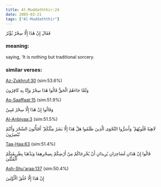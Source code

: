 ```yaml
---
title: Al-Muddaththir:24
date: 2005-03-21
tags: ["Al-Muddaththir"]
---
```

فَقَالَ إِنْ هَٰذَا إِلَّا سِحْرٌ يُؤْثَرُ
### meaning: 
saying, ‘It is nothing but traditional sorcery.
### similar verses: 

[Az-Zukhruf:30](/43/30) (sim:53.6%)

وَلَمَّا جَاءَهُمُ الْحَقُّ قَالُوا هَٰذَا سِحْرٌ وَإِنَّا بِهِ كَافِرُونَ

[As-Saaffaat:15](/37/15) (sim:51.9%)

وَقَالُوا إِنْ هَٰذَا إِلَّا سِحْرٌ مُبِينٌ

[Al-Anbiyaa:3](/21/3) (sim:51.5%)

لَاهِيَةً قُلُوبُهُمْ ۗ وَأَسَرُّوا النَّجْوَى الَّذِينَ ظَلَمُوا هَلْ هَٰذَا إِلَّا بَشَرٌ مِثْلُكُمْ ۖ أَفَتَأْتُونَ السِّحْرَ وَأَنْتُمْ تُبْصِرُونَ

[Taa-Haa:63](/20/63) (sim:51.4%)

قَالُوا إِنْ هَٰذَانِ لَسَاحِرَانِ يُرِيدَانِ أَنْ يُخْرِجَاكُمْ مِنْ أَرْضِكُمْ بِسِحْرِهِمَا وَيَذْهَبَا بِطَرِيقَتِكُمُ الْمُثْلَىٰ

[Ash-Shu'araa:137](/26/137) (sim:50.4%)

إِنْ هَٰذَا إِلَّا خُلُقُ الْأَوَّلِينَ
